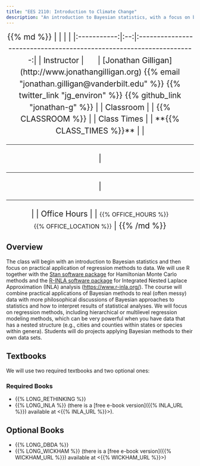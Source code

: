 ```yaml
---
title: "EES 2110: Introduction to Climate Change"
description: "An introduction to Bayesian statistics, with a focus on both practical application of Bayesian regression methods to data as well as philosophical background on statistical inference and interpretation of statistical analyses. Bayes's theorem and tools for applying it, including quadratic approximations, Hamiltonian Monte Carlo sampling, and Integrated Nested Laplace Approximation (INLA). Advanced methods, including multilevel regression methods and geospatial analysis."
---
```



<center style="font-size:150%;line-height:150%;">
{{% md %}}
|             |     |                                                                     |
|:-----------:|:--:|:-------------------------------------------------------------------:|
| Instructor | <span style="margin-left:20px;">&nbsp;</span> | [Jonathan Gilligan](http://www.jonathangilligan.org) {{% email "jonathan.gilligan@vanderbilt.edu" %}} {{% twitter_link "jg_environ" %}} {{% github_link "jonathan-g" %}} |
| Classroom   |     | {{% CLASSROOM %}}   |   
| Class Times      |     | **{{% CLASS_TIMES %}}** |
| <hr style="border-top-color:black;"/> | <hr style="border-top-color:black;"/> | <hr style="border-top-color:black;"/> |
| Office Hours |   | <span style="font-size:75%;line-height:50%;"> {{% OFFICE_HOURS %}}<br/>{{% OFFICE_LOCATION %}}</span> |
{{% /md %}}
</center>

## Overview

The class will begin with an introduction to Bayesian statistics and then focus 
on practical application of regression methods to data. We will use R together 
with the 
[Stan software package](https://mc-stan.org) for Hamiltonian Monte Carlo methods
and the [R-INLA software package](https://www.r-inla.org/) 
for Integrated Nested Laplace Approximation (INLA) analysis 
(https://www.r-inla.org/). 
The course will combine practical applications of Bayesian methods to real 
(often messy) data with more philosophical discussions of Bayesian approaches 
to statistics and how to interpret results of statistical analyses. 
We will focus on regression methods, including hierarchical or 
multilevel regression modeling methods, which can be very powerful when you 
have data that has a nested structure (e.g., cities and counties within states 
or species within genera). Students will do projects applying Bayesian methods 
to their own data sets.

## Textbooks

We will use two required textbooks and two optional ones:

### Required Books

* {{% LONG_RETHINKING %}}
* {{% LONG_INLA %}} (there is a [free e-book version]({{% INLA_URL %}}) 
  available at <{{% INLA_URL %}}>).

## Optional Books

* {{% LONG_DBDA %}}
* {{% LONG_WICKHAM %}} (there is a [free e-book version]({{% WICKHAM_URL %}})
  available at <{{% WICKHAM_URL %}}>)
